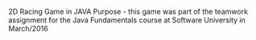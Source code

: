 2D Racing Game in JAVA
Purpose - this game was part of the teamwork assignment for the Java Fundamentals course at Software University in March/2016
